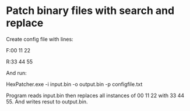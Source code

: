 # Patch binary files with search and replace

Create config file with lines:

F:00 11 22

R:33 44 55

And run:

HexPatcher.exe -i input.bin -o output.bin -p configfile.txt

Program reads input.bin then replaces all instances of 00 11 22 with 33 44 55. And writes resut to output.bin.
